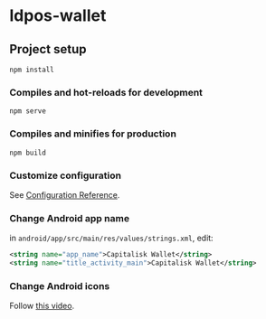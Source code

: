 # ldpos-wallet

## Project setup

```
npm install
```

### Compiles and hot-reloads for development

```
npm serve
```

### Compiles and minifies for production

```
npm build
```

### Customize configuration

See [Configuration Reference](https://cli.vuejs.org/config/).

### Change Android app name

in `android/app/src/main/res/values/strings.xml`, edit:

```xml
<string name="app_name">Capitalisk Wallet</string>
<string name="title_activity_main">Capitalisk Wallet</string>
```

### Change Android icons

Follow [this video](https://youtu.be/2Ce09by4qFE?t=450).
